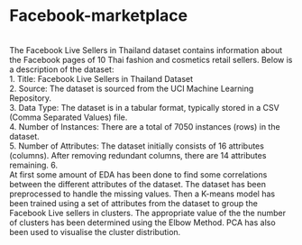 # Facebook-marketplace
<br/>
The Facebook Live Sellers in Thailand dataset contains information about the Facebook pages of 10 Thai fashion and cosmetics retail sellers. Below is a description of the dataset:
<br/>
1. Title: Facebook Live Sellers in Thailand Dataset
<br/>
2. Source: The dataset is sourced from the UCI Machine Learning Repository.
<br/>
3. Data Type: The dataset is in a tabular format, typically stored in a CSV (Comma Separated Values) file.
<br/>
4. Number of Instances: There are a total of 7050 instances (rows) in the dataset.
<br/>
5. Number of Attributes: The dataset initially consists of 16 attributes (columns). After removing redundant columns, there are 14 attributes remaining.
6. <br/>
At first some amount of EDA has been done to find some correlations between the different attributes of the dataset.
The dataset has been preprocessed to handle the missing values. Then a K-means model has been trained using a set of attributes from the dataset to group the Facebook Live sellers in clusters. The appropriate value of the the number of clusters has been determined using the Elbow Method. PCA has also been used to visualise the cluster distribution.
